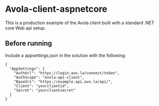 # Avola-client-aspnetcore
This is a production example of the Avola client built with a standard .NET core Web api setup. 

## Before running 
Include a appsettings.json in the solution with the following:

```
{
  "AppSettings": {
    "AuthUrl": "https://login.avo.la/connect/token",
    "AuthScope": "avola-api-client",
    "BaseUri": "https://example.api.avo.la/api/",
    "Client": "yourclientid",
    "Secret": "yourclientsecret"
  }
}
```